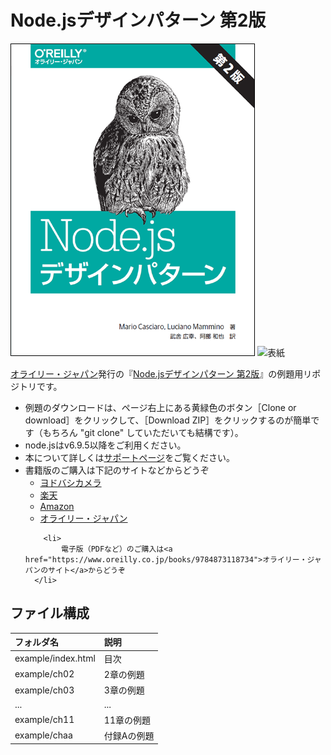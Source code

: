 # Node.jsデザインパターン 第2版

![表紙](ndp2.png)
![表紙](https://www.marlin-arms.com/jpn/arts/books-small/ndp2.png)

[オライリー・ジャパン](https://www.oreilly.co.jp/books/9784873118734/)発行の『[Node.jsデザインパターン 第2版](https://www.marlin-arms.com/support/nodejs-design-patterns/)』の例題用リポジトリです。

<div>
<ul>
  <li>	
  例題のダウンロードは、ページ右上にある黄緑色のボタン［Clone or download］をクリックして、［Download ZIP］をクリックするのが簡単です（もちろん "git clone" していただいても結構です）。
  </li>
  <li>
  node.jsはv6.9.5以降をご利用ください。
  </li>
  <li>
  本について詳しくは<a href="https://www.marlin-arms.com/support/nodejs-design-patterns/">サポートページ</a>をご覧ください。
  </li>

<li>
	書籍版のご購入は下記のサイトなどからどうぞ
		<ul>
			<li>
			<a href="https://www.yodobashi.com/product/100000009003131243/">ヨドバシカメラ</a>
			</li>
			<li>
			<a href="https://books.rakuten.co.jp/rb/15874212/">楽天</a>
			</li>
			<li>
			<a href="https://www.amazon.co.jp/dp/4873118735">Amazon</a>
			</li>
			<li>
			<a href="https://www.oreilly.co.jp/books/9784873118734/">オライリー・ジャパン</a>
			</li>
		</ul>
		
		<li>
			電子版（PDFなど）のご購入は<a href="https://www.oreilly.co.jp/books/9784873118734">オライリー・ジャパンのサイト</a>からどうぞ
	  </li>
</ul>			

</div>

## ファイル構成

|フォルダ名  |説明         |
|:--        |:--         |
|example/index.html       |目次    |
|example/ch02       |2章の例題    |
|example/ch03       |3章の例題    |
|...        |...         |
|example/ch11       |11章の例題   |
|example/chaa       |付録Aの例題   |

